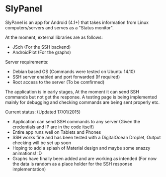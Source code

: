 SlyPanel
========

SlyPanel is an app for Android (4.1+) that takes information from Linux computers/servers and serves as a "Status monitor".

At the moment, external libraries are as follows:

 - JSch (For the SSH backend)
 - AndroidPlot (For the graphs)
 
Server requirements:

 - Debian based OS (Commands were tested on Ubuntu 14.10)
 - SSH server enabled and port forwarded (If required)
 - Root access to the server (To be comfirmed)
 
The application is in early stages, At the moment it can send SSH commands but not get the response. A testing page is being implemented mainly for debugging and checking commands are being sent properly etc. 

Current status: (Updated 17/01/2015)
  - Application can send SSH commands to any server (Given the credentials and IP are in the code itself)
  - Entire app runs well on Tablets and Phones
  - SSH works fine and has been tested with a DigitalOcean Droplet, Output checking will be set up soon
  - Hoping to add a splash of Material design and maybe some snazzy animations! :D
  - Graphs have finally been added and are working as intended (For now the data is random as a place holder for the SSH response implementation)

